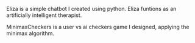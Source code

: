 Eliza is a simple chatbot I created using python. Eliza funtions as an artificially intelligent therapist.

MinimaxCheckers is a user vs ai checkers game I designed, applying the minimax algorithm. 
